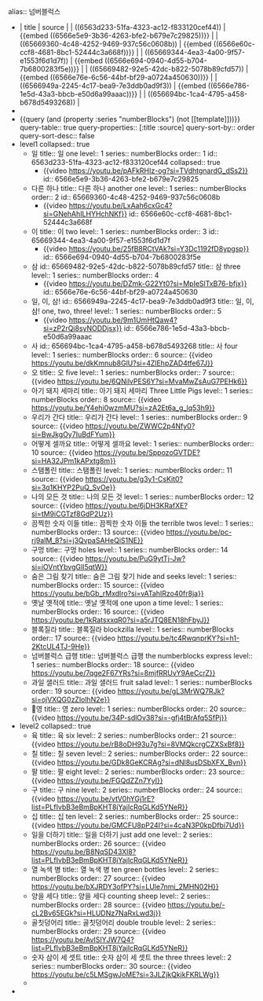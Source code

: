 alias:: 넘버블럭스

- | title | source |
  | ((6563d233-51fa-4323-ac12-f833120cef44)) | {{embed ((6566e5e9-3b36-4263-bfe2-b679e7c29825))}} |
  | ((65669360-4c48-4252-9469-937c56c0608b)) | {{embed ((6566e60c-ccf8-4681-8bc1-52444c3a668f))}} |
  | ((65669344-4ea3-4a00-9f57-e1553f6d1d7f)) | {{embed ((6566e694-0940-4d55-b704-7b6800283f5e))}} |
  | ((65669482-92e5-42dc-b822-5078b89cfd57)) | {{embed ((6566e76e-6c56-44bf-bf29-a0724a450630))}} |
  | ((6566949a-2245-4c17-bea9-7e3ddb0ad9f3)) | {{embed ((6566e786-1e5d-43a3-bbcb-e50d6a99aaac))}} |
  | ((656694bc-1ca4-4795-a458-b678d5493268)) |
-
- {{query (and (property :series "numberBlocks") (not [[template]]))}}
  query-table:: true
  query-properties:: [:title :source]
  query-sort-by:: order
  query-sort-desc:: false
- level1
  collapsed:: true
	- 일
	  title:: 일 one
	  level:: 1
	  series:: numberBlocks
	  order:: 1
	  id:: 6563d233-51fa-4323-ac12-f833120cef44
	  collapsed:: true
		- {{video https://youtu.be/pAFkRHIz-og?si=TVdhtgnardG_dSs2}}
		  id:: 6566e5e9-3b36-4263-bfe2-b679e7c29825
	- 다른 하나
	  title:: 다른 하나 another one
	  level:: 1
	  series:: numberBlocks
	  order:: 2
	  id:: 65669360-4c48-4252-9469-937c56c0608b
		- {{video https://youtu.be/LxAah6cxGc4?si=GNehAhILHYHchNKf}}
		  id:: 6566e60c-ccf8-4681-8bc1-52444c3a668f
	- 이
	  title:: 이 two
	  level:: 1
	  series:: numberBlocks
	  order:: 3
	  id:: 65669344-4ea3-4a00-9f57-e1553f6d1d7f
		- {{video https://youtu.be/25fB8RCtVAk?si=Y3Dc1192fD8ypgsp}}
		  id:: 6566e694-0940-4d55-b704-7b6800283f5e
	- 삼
	  id:: 65669482-92e5-42dc-b822-5078b89cfd57
	  title:: 삼 three
	  level:: 1
	  series:: numberBlocks
	  order:: 4
		- {{video https://youtu.be/DZmk-G22Yt0?si=MpIeSlTxB76-bfjx}}
		  id:: 6566e76e-6c56-44bf-bf29-a0724a450630
	- 일, 이, 삼!
	  id:: 6566949a-2245-4c17-bea9-7e3ddb0ad9f3
	  title:: 일, 이, 삼! one, two, three!
	  level:: 1
	  series:: numberBlocks
	  order:: 5
		- {{video https://youtu.be/9m1UmHtQaw4?si=zP2rQi8syNODDjsx}}
		  id:: 6566e786-1e5d-43a3-bbcb-e50d6a99aaac
	- 사
	  id:: 656694bc-1ca4-4795-a458-b678d5493268
	  title:: 사 four
	  level:: 1
	  series:: numberBlocks
	  order:: 6
	  source:: {{video https://youtu.be/dkKmnub8GlU?si=4ZlEhpZAD4tfe67J}}
	- 오
	  title:: 오 five
	  level:: 1
	  series:: numberBlocks
	  order:: 7
	  source:: {{video https://youtu.be/6QNilvPES6Y?si=MvaMwZsAuG7PEHk6}}
	- 아기 돼지 세마리
	  title:: 아기 돼지 세마리 Three Little Pigs
	  level:: 1
	  series:: numberBlocks
	  order:: 8
	  source:: {{video https://youtu.be/Y4ehi0wzmMU?si=zA2Et6a_g_lq53h9}}
	- 우리가 간다
	  title:: 우리가 간다
	  level:: 1
	  series:: numberBlocks
	  order:: 9
	  source:: {{video https://youtu.be/ZWWC2p4Nfy0?si=BwJkgOy7IuBdFYum}}
	- 어떻게 셀까요
	  title:: 어떻게 셀까요
	  level:: 1
	  series:: numberBlocks
	  order:: 10
	  source:: {{video https://youtu.be/SppozoGVTDE?si=HA32JPm1kAPxtg8m}}
	- 스탬폴린
	  title:: 스탬폴린
	  level:: 1
	  series:: numberBlocks
	  order:: 11
	  source:: {{video https://youtu.be/g3y1-CsKit0?si=3q1KHYP2PuQ_SvOe}}
	- 나의 모든 것
	  title:: 나의 모든 것
	  level:: 1
	  series:: numberBlocks
	  order:: 12
	  source:: {{video https://youtu.be/6jDH3KRafXE?si=tM9iCGTzf8GdP2Uz}}
	- 끔찍한 숫자 이들
	  title:: 끔찍한 숫자 이들 the terrible twos
	  level:: 1
	  series:: numberBlocks
	  order:: 13
	  source:: {{video https://youtu.be/pc-rj9aIM_8?si=j3QvpaSAHeQiS1NE}}
	- 구멍
	  title:: 구멍 holes
	  level:: 1
	  series:: numberBlocks
	  order:: 14
	  source:: {{video https://youtu.be/PuG9ytTj-Jw?si=iOVntYbvgGlI5qtW}}
	- 숨은 그림 찾기
	  title:: 숨은 그림 찾기 hide and seeks
	  level:: 1
	  series:: numberBlocks
	  order:: 15
	  source:: {{video https://youtu.be/bGb_rMxdlro?si=vATahIRzo40fr8ja}}
	- 옛날 옛적에
	  title:: 옛날 옛적에 one upon a time
	  level:: 1
	  series:: numberBlocks
	  order:: 16
	  source:: {{video https://youtu.be/1kRatsxxqR0?si=a5rJTQ8EN18hFbyJ}}
	- 블록질라
	  title:: 블록질라 blockzilla
	  level:: 1
	  series:: numberBlocks
	  order:: 17
	  source:: {{video https://youtu.be/tc4RwqnprKY?si=h1-2KtcUL4TJ-9He}}
	- 넘버블럭스 급행
	  title:: 넘버블럭스 급행 the numberblocks express
	  level:: 1
	  series:: numberBlocks
	  order:: 18
	  source:: {{video https://youtu.be/7qge2F67YRs?si=8mjfRRUvY9AeCcrZ}}
	- 과일 샐러드
	  title:: 과일 샐러드 fruit salad
	  level:: 1
	  series:: numberBlocks
	  order:: 19
	  source:: {{video https://youtu.be/gL3MrWQ7RJk?si=ojVXQG0zZlolhN2e}}
	- 영
	  title:: 영 zero
	  level:: 1
	  series:: numberBlocks
	  order:: 20
	  source:: {{video https://youtu.be/34P-sdlOv38?si=-gfj4tBrAfq5SfPj}}
- level2
  collapsed:: true
	- 육
	  title:: 육 six
	  level:: 2
	  series:: numberBlocks
	  order:: 21
	  source:: {{video https://youtu.be/rB8oDH93u7g?si=8VMQkcrgCZXSxBf8}}
	- 칠
	  title:: 칠 seven
	  level:: 2
	  series:: numberBlocks
	  order:: 22
	  source:: {{video https://youtu.be/GDk8GeKCRAg?si=dNl8usDSbXFX_Bvn}}
	- 팔
	  title:: 팔 eight
	  level:: 2
	  series:: numberBlocks
	  order:: 23
	  source:: {{video https://youtu.be/FGQdZZn7YyI}}
	- 구
	  title:: 구 nine
	  level:: 2
	  series:: numberBlocks
	  order:: 24
	  source:: {{video https://youtu.be/vtV0hYGj1rE?list=PLfIvbB3eBmBpKHT8jYajIcRqGLKd5YNeR}}
	- 십
	  title:: 십 ten
	  level:: 2
	  series:: numberBlocks
	  order:: 25
	  source:: {{video https://youtu.be/GMCFU8pP24I?si=4caN3P0kpDfbi7Ud}}
	- 일을 더하기
	  title:: 일을 더하기 just add one
	  level:: 2
	  series:: numberBlocks
	  order:: 26
	  source:: {{video https://youtu.be/B8NqSD43Xl8?list=PLfIvbB3eBmBpKHT8jYajIcRqGLKd5YNeR}}
	- 열 녹색 병
	  title:: 열 녹색 병 ten green bottles
	  level:: 2
	  series:: numberBlocks
	  order:: 27
	  source:: {{video https://youtu.be/bXJRDY3ofPY?si=LUle7nmi_2MHN02H}}
	- 양을 세다
	  title:: 양을 세다 counting sheep
	  level:: 2
	  series:: numberBlocks
	  order:: 28
	  source:: {{video https://youtu.be/-cL2Bv65EGk?si=HLUDNz7NaRxLwd3j}}
	- 골칫덩어리
	  title:: 골칫덩어리 double trouble
	  level:: 2
	  series:: numberBlocks
	  order:: 29
	  source:: {{video https://youtu.be/AvISIYJW7Q4?list=PLfIvbB3eBmBpKHT8jYajIcRqGLKd5YNeR}}
	- 숫자 삼이 세 셋트
	  title:: 숫자 삼이 세 셋트 the three threes
	  level:: 2
	  series:: numberBlocks
	  order:: 30
	  source:: {{video https://youtu.be/c5LMSgwJoME?si=3JLZjkQkjkFKRLWg}}
	-
-